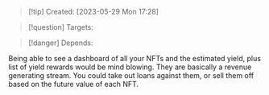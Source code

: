 
>[!tip] Created: [2023-05-29 Mon 17:28]

>[!question] Targets: 

>[!danger] Depends: 

Being able to see a dashboard of all your NFTs and the estimated yield, plus list of yield rewards would be mind blowing.  They are basically a revenue generating stream.  You could take out loans against them, or sell them off based on the future value of each NFT.